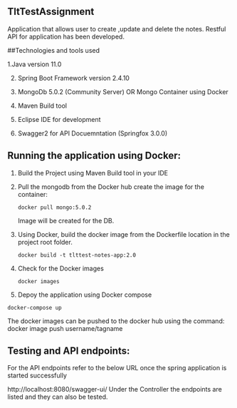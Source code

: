 ## TltTestAssignment
Application that allows user to create ,update and delete the notes. Restful API for application has been developed.

##Technologies and tools used

1.Java version 11.0 

2. Spring Boot Framework version 2.4.10


3. MongoDb 5.0.2 (Community Server) OR Mongo Container using Docker 
 
4. Maven Build tool

5. Eclipse IDE for development

6. Swagger2 for API Docuemntation (Springfox 3.0.0)

## Running the application using Docker:
1. Build the Project using Maven Build tool in your IDE
2. Pull the mongodb from the Docker hub create the image for the container:
    ```docker
    docker pull mongo:5.0.2
    ```
    Image will be created for the DB.
    
3. Using Docker, build the docker image from the Dockerfile location in the project root folder.
    ```docker
    docker build -t tlttest-notes-app:2.0
    ```
4. Check for the Docker images
    ```docker
    docker images
    ```
5. Depoy the application using Docker compose
  ```docker-compose 
  docker-compose up
  ```

The docker images can be pushed to the docker hub using the command:
docker image push username/tagname

## Testing and API endpoints:
  For the API endpoints refer to the below URL once the spring application is started successfully

http://localhost:8080/swagger-ui/ Under the Controller the endpoints are listed and they can also be tested.

